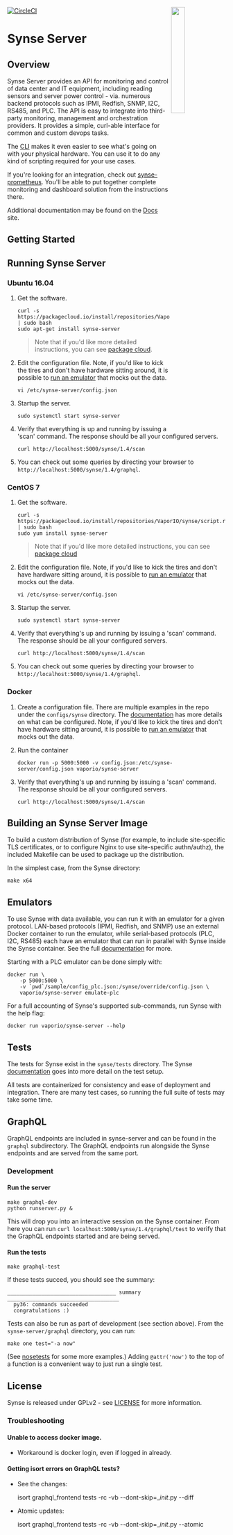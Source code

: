 [![CircleCI](https://circleci.com/gh/vapor-ware/synse-server.svg?style=shield&circle-token=8b259c633bf9886a9f4330a6b2d1835d12e11126)](https://circleci.com/gh/vapor-ware/synse-server)
<img src="https://github.com/vapor-ware/synse-server/raw/master/assets/logo.png" width=25% align=right>

# Synse Server

## Overview

Synse Server provides an API for monitoring and control of data center and IT
equipment, including reading sensors and server power control - via. numerous
backend protocols such as IPMI, Redfish, SNMP, I2C, RS485, and PLC. The API is
easy to integrate into third-party monitoring, management and orchestration
providers. It provides a simple, curl-able interface for common and custom
devops tasks.

The [CLI](cli) makes it even easier to see what's going on with your physical
hardware. You can use it to do any kind of scripting required for your use cases.

If you're looking for an integration, check out [synse-prometheus](prometheus).
You'll be able to put together complete monitoring and dashboard solution from
the instructions there.

Additional documentation may be found on the [Docs][docs] site.

## Getting Started

## Running Synse Server

### Ubuntu 16.04

1. Get the software.

    ```
    curl -s https://packagecloud.io/install/repositories/VaporIO/synse/script.deb.sh | sudo bash
    sudo apt-get install synse-server
    ```

    > Note that if you'd like more detailed instructions, you can see [package cloud](pkg-cloud).

2. Edit the configuration file. Note, if you'd like to kick the tires and don't
have hardware sitting around, it is possible to [run an emulator](#emulator) that
mocks out the data.

    ```
    vi /etc/synse-server/config.json
    ```

3. Startup the server.

    ```
    sudo systemctl start synse-server
    ```

4. Verify that everything is up and running by issuing a 'scan' command. The
response should be all your configured servers.

    ```
    curl http://localhost:5000/synse/1.4/scan
    ```

5. You can check out some queries by directing your browser to `http://localhost:5000/synse/1.4/graphql`.

### CentOS 7

1. Get the software.
    ```
    curl -s https://packagecloud.io/install/repositories/VaporIO/synse/script.rpm.sh | sudo bash
    sudo yum install synse-server
    ```

    > Note that if you'd like more detailed instructions, you can see [package cloud](pkg-cloud)

2. Edit the configuration file. Note, if you'd like to kick the tires and don't
have hardware sitting around, it is possible to [run an emulator](#emulator) that
mocks out the data.

    ```
    vi /etc/synse-server/config.json
    ```

3. Startup the server.

    ```
    sudo systemctl start synse-server
    ```

4. Verify that everything's up and running by issuing a 'scan' command. The
response should be all your configured servers.

    ```
    curl http://localhost:5000/synse/1.4/scan
    ```

5. You can check out some queries by directing your browser to `http://localhost:5000/synse/1.4/graphql`.

### Docker

1. Create a configuration file. There are multiple examples in the repo under the
`configs/synse` directory. The [documentation][docs] has more details on what can
be configured. Note, if you'd like to kick the tires and don't have hardware sitting
around, it is possible to [run an emulator](#emulator) that mocks out the data.

2. Run the container

    ```
    docker run -p 5000:5000 -v config.json:/etc/synse-server/config.json vaporio/synse-server
    ```

4. Verify that everything's up and running by issuing a 'scan' command. The
response should be all your configured servers.

    ```
    curl http://localhost:5000/synse/1.4/scan
    ```

## Building an Synse Server Image

To build a custom distribution of Synse (for example, to include site-specific
TLS certificates, or to configure Nginx to use site-specific authn/authz), the
included Makefile can be used to package up the distribution.

In the simplest case, from the Synse directory:
```
make x64
```

## Emulators

To use Synse with data available, you can run it with an emulator for a given protocol.
LAN-based protocols (IPMI, Redfish, and SNMP) use an external Docker container to
run the emulator, while serial-based protocols (PLC, I2C, RS485) each have an emulator
that can run in parallel with Synse inside the Synse container. See the full
[documentation][docs] for more.

Starting with a PLC emulator can be done simply with:

```
docker run \
    -p 5000:5000 \
    -v `pwd`/sample/config_plc.json:/synse/override/config.json \
    vaporio/synse-server emulate-plc
```

For a full accounting of Synse's supported sub-commands, run Synse with the help flag:
```
docker run vaporio/synse-server --help
```

## Tests

The tests for Synse exist in the `synse/tests` directory. The Synse [documentation][docs]
goes into more detail on the test setup.

All tests are containerized for consistency and ease of deployment and integration.
There are many test cases, so running the full suite of tests may take some time.

## GraphQL

GraphQL endpoints are included in synse-server and can be found in the `graphql`
subdirectory. The GraphQL endpoints run alongside the Synse endpoints and are served
from the same port.

### Development

#### Run the server

```
make graphql-dev
python runserver.py &
```

This will drop you into an interactive session on the Synse container. From here you
can run `curl localhost:5000/synse/1.4/graphql/test` to verify that the GraphQL endpoints
started and are being served.

#### Run the tests

```
make graphql-test
```

If these tests succed, you should see the summary:
```
___________________________________ summary ____________________________________
  py36: commands succeeded
  congratulations :)
```

Tests can also be run as part of development (see section above). From the `synse-server/graphql`
directory, you can run:
```
make one test="-a now"
```

(See [nosetests](http://nose.readthedocs.io/en/latest/usage.html) for some more examples.)
Adding `@attr('now')` to the top of a function is a convenient way to just run a single test.

## License
Synse is released under GPLv2 - see [LICENSE](license) for more information.


### Troubleshooting

#### Unable to access docker image.
- Workaround is docker login, even if logged in already.

#### Getting isort errors on GraphQL tests?

- See the changes:

    isort graphql_frontend tests -rc -vb --dont-skip=__init_.py --diff

- Atomic updates:

    isort graphql_frontend tests -rc -vb --dont-skip=__init_.py --atomic


[cli]: https://github.com/vapor-ware/synse-cli
[docs]: http://opendcre.com
[license]: https://github.com/vapor-ware/synse-server/blob/master/LICENSE
[pkg-cloud]: https://packagecloud.io/VaporIO/synse/install
[prometheus]: https://github.com/vapor-ware/synse-prometheus
